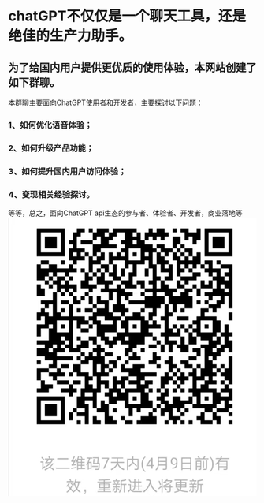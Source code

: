 # chatGPT不仅仅是一个聊天工具，还是绝佳的生产力助手。

## 为了给国内用户提供更优质的使用体验，本网站创建了如下群聊。
本群聊主要面向ChatGPT使用者和开发者，主要探讨以下问题：

### 1、如何优化语音体验；

### 2、如何升级产品功能；

### 3、如何提升国内用户访问体验；

### 4、变现相关经验探讨。

等等，总之，面向ChatGPT api生态的参与者、体验者、开发者，商业落地等
<img src="https://github.com/chatFunny/runchat.fun/blob/main/wechat_group.jpg" width="745" alt="pipline"/> 
